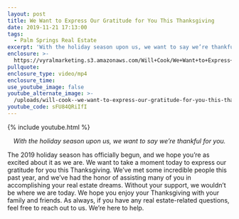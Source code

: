 ```yaml
---
layout: post
title: We Want to Express Our Gratitude for You This Thanksgiving
date: 2019-11-21 17:13:00
tags:
  - Palm Springs Real Estate
excerpt: 'With the holiday season upon us, we want to say we’re thankful for you.'
enclosure: >-
  https://vyralmarketing.s3.amazonaws.com/Will+Cook/We+Want+to+Express+Our+Gratitude+for+You+This+Thanksgiving.mp4
pullquote:
enclosure_type: video/mp4
enclosure_time:
use_youtube_image: false
youtube_alternate_image: >-
  /uploads/will-cook--we-want-to-express-our-gratitude-for-you-this-thanksgiving-youtube.jpg
youtube_code: sFU84QRiIfI
---
```


{% include youtube.html %}

<p style="text-align:center;"><em>With the holiday season upon us, we want to say we’re thankful for you.</em></p>

The 2019 holiday season has officially begun, and we hope you’re as excited about it as we are. We want to take a moment today to express our gratitude for you this Thanksgiving. We’ve met some incredible people this past year, and we’ve had the honor of assisting many of you in accomplishing your real estate dreams. Without your support, we wouldn’t be where we are today. We hope you enjoy your Thanksgiving with your family and friends. As always, if you have any real estate-related questions, feel free to reach out to us. We’re here to help.